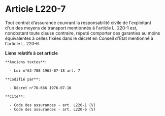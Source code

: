 # Article L220-7

Tout contrat d'assurance couvrant la responsabilité civile de l'exploitant d'un des moyens de transport mentionnés à
l'article L. 220-1 est, nonobstant toute clause contraire, réputé comporter des garanties au moins équivalentes à celles
fixées dans le décret en Conseil d'Etat mentionné à l'article L. 220-6.

**Liens relatifs à cet article**

	**Anciens textes**:

	  - Loi n°63-708 1963-07-18 art. 7

	**Codifié par**:

	  - Décret n°76-666 1976-07-16

	**Cite**:

	  - Code des assurances - art. L220-1 (V)
	  - Code des assurances - art. L220-6 (V)
